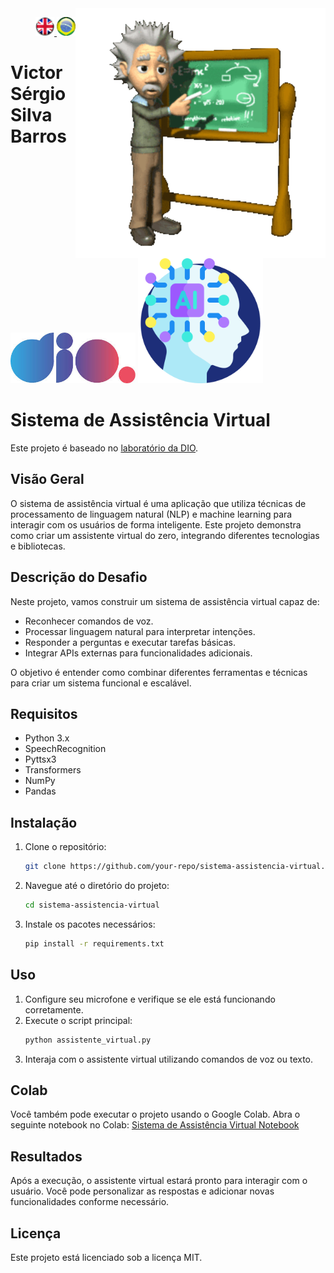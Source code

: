 <img src="./img/gif v1.gif" min-width="400px" max-width="400px" width="400px" align="right" alt="Computador iuriCode">
<p>
  <div align="right"> 
<a href="./readme.md"> <img src="./img/LogoUK.png" alt="Logo UK" width="30"/></a><a href="./leiame.md"> <img src="./img/logoBrazil.png" alt="Logo Brasil" width="30"/> </a>
</div>
  <H1><b> Victor Sérgio Silva Barros </b> </H1>
</p> 

<img src="./img/dio.png" alt="DIO Logo" width="200"/>
<img src="./img/artificial-intelligence.png" alt="Artificial Intelligence Logo" width="200"/>

# Sistema de Assistência Virtual

Este projeto é baseado no [laboratório da DIO](https://web.dio.me/lab/criando-um-sistema-de-assistencia-virtual-do-zero/learning/f6b50706-6db8-4648-8f60-f547900122a7).

## Visão Geral

O sistema de assistência virtual é uma aplicação que utiliza técnicas de processamento de linguagem natural (NLP) e machine learning para interagir com os usuários de forma inteligente. Este projeto demonstra como criar um assistente virtual do zero, integrando diferentes tecnologias e bibliotecas.

## Descrição do Desafio

Neste projeto, vamos construir um sistema de assistência virtual capaz de:

- Reconhecer comandos de voz.
- Processar linguagem natural para interpretar intenções.
- Responder a perguntas e executar tarefas básicas.
- Integrar APIs externas para funcionalidades adicionais.

O objetivo é entender como combinar diferentes ferramentas e técnicas para criar um sistema funcional e escalável.

## Requisitos

- Python 3.x
- SpeechRecognition
- Pyttsx3
- Transformers
- NumPy
- Pandas

## Instalação

1. Clone o repositório:
    ```sh
    git clone https://github.com/your-repo/sistema-assistencia-virtual.git
    ```
2. Navegue até o diretório do projeto:
    ```sh
    cd sistema-assistencia-virtual
    ```
3. Instale os pacotes necessários:
    ```sh
    pip install -r requirements.txt
    ```

## Uso

1. Configure seu microfone e verifique se ele está funcionando corretamente.
2. Execute o script principal:
    ```sh
    python assistente_virtual.py
    ```
3. Interaja com o assistente virtual utilizando comandos de voz ou texto.

## Colab

Você também pode executar o projeto usando o Google Colab. Abra o seguinte notebook no Colab:
[Sistema de Assistência Virtual Notebook](https://github.com/vicssb/Training-Neural-Networks-with-Transfer-Learning/blob/main/notebooks/assistente-virtual.ipynb)

## Resultados

Após a execução, o assistente virtual estará pronto para interagir com o usuário. Você pode personalizar as respostas e adicionar novas funcionalidades conforme necessário.

## Licença

Este projeto está licenciado sob a licença MIT.